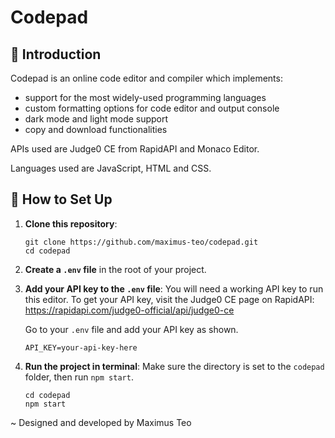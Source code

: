 # Codepad

## 🚀 Introduction

Codepad is an online code editor and compiler which implements:

- support for the most widely-used programming languages
- custom formatting options for code editor and output console
- dark mode and light mode support
- copy and download functionalities

APIs used are Judge0 CE from RapidAPI and Monaco Editor.

Languages used are JavaScript, HTML and CSS.

## 📌 How to Set Up

1. **Clone this repository**:
   ```
   git clone https://github.com/maximus-teo/codepad.git
   cd codepad
   ```

2. **Create a `.env` file** in the root of your project.

3. **Add your API key to the `.env` file**:
    You will need a working API key to run this editor. To get your API key, visit the Judge0 CE page on RapidAPI:
    https://rapidapi.com/judge0-official/api/judge0-ce

    Go to your `.env` file and add your API key as shown.
    ```
    API_KEY=your-api-key-here
    ```

4. **Run the project in terminal**:
    Make sure the directory is set to the `codepad` folder, then run `npm start`.
    ```
    cd codepad
    npm start
    ```

~ Designed and developed by Maximus Teo